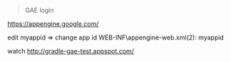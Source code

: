 >GAE login

https://appengine.google.com/

edit myappid => change app id
	WEB-INF\appengine-web.xml(2):     <application>myappid</application>

watch http://gradle-gae-test.appspot.com/
